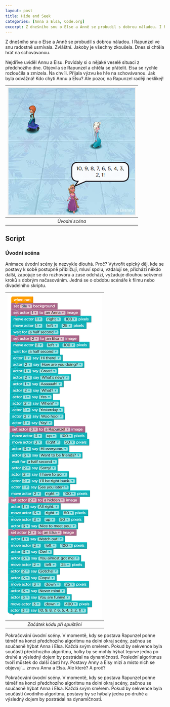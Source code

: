 ```yaml
---
layout: post
title: Hide and Seek
categories: [Anna a Elsa, Code.org]
excerpt: Z dnešního snu o Else a Anně se probudil s dobrou náladou. I Rapunzel ve snu radostně usmívala. Zvláštní. Jakoby je všechny zkoušela. Dnes si chtěla hrát na schovávanou.
---
```


Z dnešního snu o Else a Anně se probudil s dobrou náladou. I Rapunzel ve snu radostně usmívala. Zvláštní. Jakoby je všechny zkoušela. Dnes si chtěla hrát na schovávanou.
 
Nejdříve uviděl Annu a Elsu. Povídaly si o nějaké veselé situaci z předchozího dne. Objevila se Rapunzel a chtěla se přátelit. Elsa se rychle rozloučila a zmizela. Na chvíli. Přijala výzvu ke hře na schovávanou. Jak byla odvážná!
Kdo chytí Annu a Elsu? Ale pozor, na Rapunzel raději neklikej!

| ![](/images/EA-hide-seek.png) |
|:--:| 
| *Úvodní scéna* |

## Script
### Úvodní scéna
Animace úvodní scény je nezvykle dlouhá. Proč? Vytvořit epický děj, kde se postavy k sobě postupně přibližují, mluví spolu, vzdalují se, přichází někdo další, zapojuje se do rozhovoru a zase odchází, vyžaduje dlouhou sekvenci kroků s dobrým načasováním. Jedná se o obdobu scénáře k filmu nebo divadelního skriptu.

| [![](/images/EA-hide-seek-snippet-01.png)][picture1] |
|:--:|
| *Začátek kódu při spuštění* |

Pokračování úvodní scény. V momentě, kdy se postava Rapunzel pohne téměř na konci předchozího algoritmu na dolní okraj scény, začnou se současně hýbat Anna i Elsa. Každá svým směrem. Pokud by sekvence byla součástí předchozího algoritmu, holky by se mohly hýbat teprve jedna po druhé a výsledný dojem by postrádal na dynamičnosti.
Poslední algoritmus tvoří můstek do další části hry. Postavy Anny a Elsy mizí a místo nich se objevují... znovu Anna a Elsa. Ale které? A proč?

Pokračování úvodní scény. V momentě, kdy se postava Rapunzel pohne téměř na konci předchozího algoritmu na dolní okraj scény, začnou se současně hýbat Anna i Elsa. Každá svým směrem. Pokud by sekvence byla součástí úvodního algoritmu, postavy by se hýbaly jedna po druhé a výsledný dojem by postrádal na dynamičnosti.

<!-- Identifiers, in alphabetical order -->
[picture1]: /images/EA-hide-seek-snippet-01.png "Enlarge the picture"
[picture2]: /images/EA-hide-seek-snippet-02.png "Enlarge the picture"
[picture3]: /images/EA-hide-seek-snippet-03.png "Enlarge the picture"
[picture4]: /images/EA-hide-seek-snippet-04.png "Enlarge the picture"